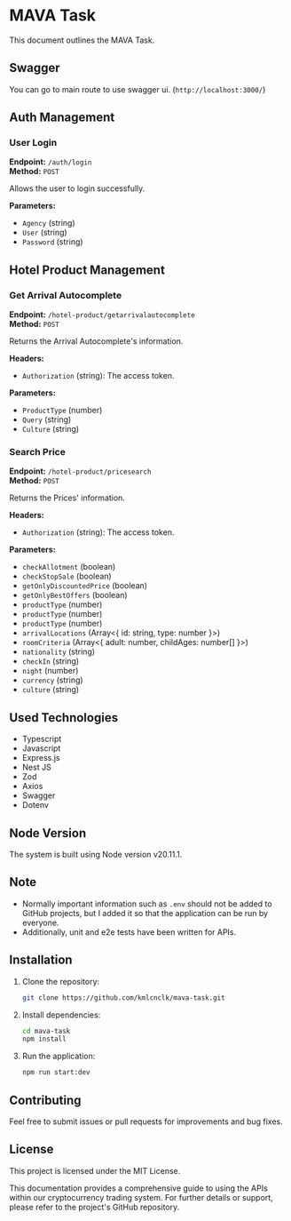 # MAVA Task

This document outlines the MAVA Task.

## Swagger 

You can go to main route to use swagger ui. (`http://localhost:3000/`) 

## Auth Management

### User Login

**Endpoint:** `/auth/login`  
**Method:** `POST`

Allows the user to login successfully.

**Parameters:**
- `Agency` (string)
- `User` (string)
- `Password` (string)

## Hotel Product Management

### Get Arrival Autocomplete

**Endpoint:** `/hotel-product/getarrivalautocomplete`  
**Method:** `POST`

Returns the Arrival Autocomplete's information.

**Headers:**
- `Authorization` (string): The access token.

**Parameters:**
- `ProductType` (number)
- `Query` (string)
- `Culture` (string)

### Search Price

**Endpoint:** `/hotel-product/pricesearch`  
**Method:** `POST`

Returns the Prices' information.

**Headers:**
- `Authorization` (string): The access token.

**Parameters:**
- `checkAllotment` (boolean)
- `checkStopSale` (boolean)
- `getOnlyDiscountedPrice` (boolean)
- `getOnlyBestOffers` (boolean)
- `productType` (number)
- `productType` (number)
- `productType` (number)
- `arrivalLocations` (Array<{ id: string, type: number }>)
- `roomCriteria` (Array<{ adult: number, childAges: number[] }>)
- `nationality` (string)
- `checkIn` (string)
- `night` (number)
- `currency` (string)
- `culture` (string)

## Used Technologies

- Typescript
- Javascript
- Express.js
- Nest JS
- Zod
- Axios
- Swagger
- Dotenv

## Node Version

The system is built using Node version v20.11.1.

## Note

- Normally important information such as `.env` should not be added to GitHub projects, but I added it so that the application can be run by everyone.
- Additionally, unit and e2e tests have been written for APIs.

## Installation

1. Clone the repository:
    ```bash
    git clone https://github.com/kmlcnclk/mava-task.git
    ```
2. Install dependencies:
    ```bash
    cd mava-task
    npm install
    ```
3. Run the application:
    ```bash
    npm run start:dev
    ```

## Contributing

Feel free to submit issues or pull requests for improvements and bug fixes.

## License

This project is licensed under the MIT License.

This documentation provides a comprehensive guide to using the APIs within our cryptocurrency trading system. For further details or support, please refer to the project's GitHub repository.
